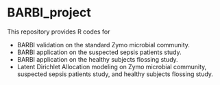 # BARBI_project

This repository provides R codes for 
  - BARBI validation on the standard Zymo microbial community.
  - BARBI application on the suspected sepsis patients study.
  - BARBI application on the healthy subjects flossing study.
  - Latent Dirichlet Allocation modeling on Zymo microbial community,  suspected sepsis patients study, and healthy subjects flossing study.
